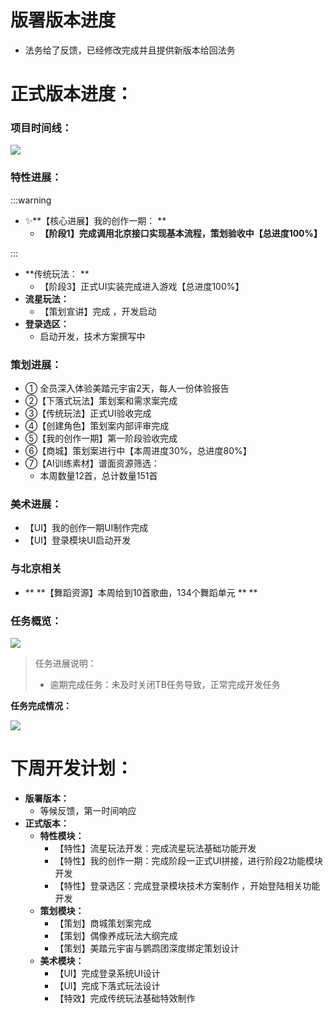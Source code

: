 # 版署版本进度
+  法务给了反馈，已经修改完成并且提供新版本给回法务   

# 正式版本进度：
### 项目时间线：
![](https://cdn.nlark.com/yuque/0/2024/png/12926950/1721990606810-9647d188-492a-479a-aaa6-7243f3969aa7.png)

### 特性进展：
:::warning
+ ✨**【核心进展】我的创作一期：                     **           
    - **【阶段1】完成调用北京接口实现基本流程，策划验收中【总进度100%】**

:::

+ **传统玩法：            **                    
    - 【阶段3】正式UI实装完成进入游戏【总进度100%】
+ **流星玩法：**
    - 【策划宣讲】完成 ，开发启动
+ **登录选区：**
    - 启动开发，技术方案撰写中

### 策划进展：
+ ① 全员深入体验美踏元宇宙2天，每人一份体验报告
+ ②【下落式玩法】策划案和需求案完成
+ ③【传统玩法】正式UI验收完成
+ ④【创建角色】策划案内部评审完成
+ ⑤【我的创作一期】第一阶段验收完成
+ ⑥【商城】策划案进行中【本周进度30%，总进度80%】
+ ⑦【AI训练素材】谱面资源筛选：
    - 本周数量12首，总计数量151首

### 美术进展：
+ 【UI】我的创作一期UI制作完成
+ 【UI】登录模块UI启动开发

###  与北京相关                       
+ ** **【舞蹈资源】本周给到10首歌曲，134个舞蹈单元 ** **

### 任务概览：
![](https://cdn.nlark.com/yuque/0/2024/png/12926950/1721973754190-7a71f691-a09c-4686-84c3-d29e2dc743e7.png)

> 任务进展说明：
>
> + 逾期完成任务：未及时关闭TB任务导致，正常完成开发任务
>

**任务完成情况：**

![](https://cdn.nlark.com/yuque/0/2024/png/12926950/1721973778561-470c4337-82ea-4e32-a3c8-a9edcebc3d0e.png)

# 下周开发计划：
+ **版署版本：**
    - 等候反馈，第一时间响应
+ **正式版本：**
    - **特性模块：**
        * 【特性】流星玩法开发：完成流星玩法基础功能开发
        * 【特性】我的创作一期：完成阶段一正式UI拼接，进行阶段2功能模块开发
        * 【特性】登录选区：完成登录模块技术方案制作 ，开始登陆相关功能开发
    - **策划模块：**
        * 【策划】商城策划案完成
        * 【策划】偶像养成玩法大纲完成
        * 【策划】美踏元宇宙与鹦鹉团深度绑定策划设计  
    - **美术模块：**
        * 【UI】完成登录系统UI设计
        * 【UI】完成下落式玩法设计
        * 【特效】完成传统玩法基础特效制作

